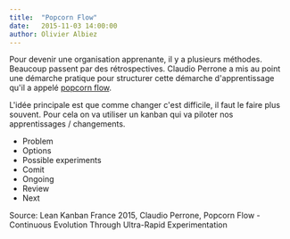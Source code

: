 ```yaml
---
title:  "Popcorn Flow"
date:   2015-11-03 14:00:00
author: Olivier Albiez
---
```


Pour devenir une organisation apprenante, il y a plusieurs méthodes. Beaucoup passent par des rétrospectives. Claudio Perrone a mis au point une démarche pratique pour structurer cette démarche d'apprentissage qu'il a appelé [popcorn flow](http://popcornflow.com/).

L'idée principale est que comme changer c'est difficile, il faut le faire plus souvent. Pour cela on va utiliser un kanban qui va piloter nos apprentissages / changements.

- Problem
- Options
- Possible experiments
- Comit
- Ongoing
- Review
- Next


Source: Lean Kanban France 2015, Claudio Perrone, Popcorn Flow - Continuous Evolution Through Ultra-Rapid Experimentation
